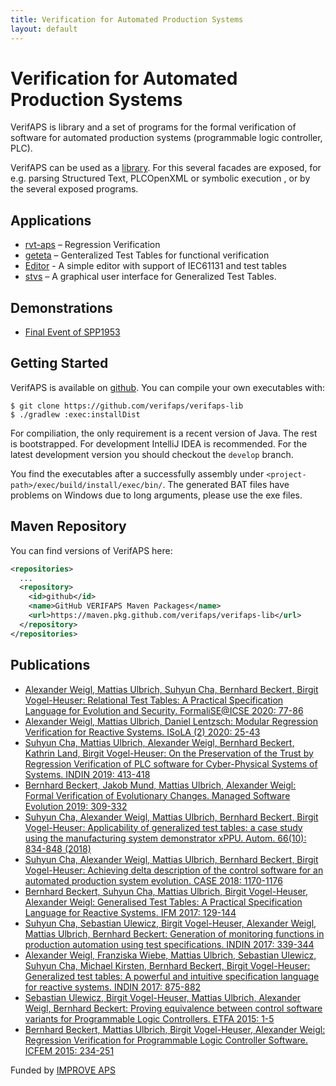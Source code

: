 ```yaml
---
title: Verification for Automated Production Systems
layout: default
---
```


# Verification for Automated Production Systems

VerifAPS is library and a set of programs for the formal verification of
software for automated production systems (programmable logic controller, PLC).

VerifAPS can be used as a [library](library/). For this several facades are
exposed, for e.g. parsing Structured Text, PLCOpenXML or symbolic execution , or
by the several exposed programs.


## Applications

- [rvt-aps](/rvt/) – Regression Verification
- [geteta](/geteta/) – Genteralized Test Tables for functional verification
- [Editor](/ide/) - A simple editor with support of IEC61131 and test tables
- [stvs](/stvs/) – A graphical user interface for Generalized Test Tables.

## Demonstrations

- [Final Event of SPP1953](demofinal/)


## Getting Started

VerifAPS is available on [github](https://github.com/verifaps/verifaps-lib). You
can compile your own executables with:

```
$ git clone https://github.com/verifaps/verifaps-lib
$ ./gradlew :exec:installDist
```

For compiliation, the only requirement is a recent version of Java. The rest is
bootstrapped. For development IntelliJ IDEA is recommended. For the latest
development version you should checkout the `develop` branch.

You find the executables after a successfully assembly under
`<project-path>/exec/build/install/exec/bin/`. The generated BAT files have
problems on Windows due to long arguments, please use the exe files.


## Maven Repository

You can find versions of VerifAPS here:

```xml
<repositories>
  ...
  <repository>
    <id>github</id>
    <name>GitHub VERIFAPS Maven Packages</name>
    <url>https://maven.pkg.github.com/verifaps/verifaps-lib</url>
  </repository>
</repositories>
```


## Publications

- [Alexander Weigl, Mattias Ulbrich, Suhyun Cha, Bernhard Beckert, Birgit
  Vogel-Heuser: Relational Test Tables: A Practical Specification Language for
  Evolution and Security. FormaliSE@ICSE 2020: 77-86](https://doi.org/10.1145/3372020.3391566)
- [Alexander Weigl, Mattias Ulbrich, Daniel Lentzsch: Modular Regression
  Verification for Reactive Systems. ISoLA (2) 2020: 25-43](https://doi.org/10.1007/978-3-030-61470-6_3)
- [Suhyun Cha, Mattias Ulbrich, Alexander Weigl, Bernhard Beckert, Kathrin Land,
Birgit Vogel-Heuser: On the Preservation of the Trust by Regression Verification
of PLC software for Cyber-Physical Systems of Systems. INDIN 2019: 413-418](https://doi.org/10.1109/INDIN41052.2019.8972210)
- [Bernhard Beckert, Jakob Mund, Mattias Ulbrich, Alexander Weigl: Formal
  Verification of Evolutionary Changes. Managed Software Evolution 2019: 309-332](https://doi.org/10.1007/978-3-030-13499-0_11)
- [Suhyun Cha, Alexander Weigl, Mattias Ulbrich, Bernhard Beckert, Birgit
  Vogel-Heuser: Applicability of generalized test tables: a case study using the
  manufacturing system demonstrator xPPU. Autom. 66(10): 834-848 (2018)](https://doi.org/10.1515/auto-2018-0028)
- [Suhyun Cha, Alexander Weigl, Mattias Ulbrich, Bernhard Beckert, Birgit
Vogel-Heuser: Achieving delta description of the control software for an
automated production system evolution. CASE 2018: 1170-1176](https://doi.org/10.1109/COASE.2018.8560588)
- [Bernhard Beckert, Suhyun Cha, Mattias Ulbrich, Birgit Vogel-Heuser, Alexander
Weigl: Generalised Test Tables: A Practical Specification Language for Reactive
Systems. IFM 2017: 129-144](https://doi.org/10.1007/978-3-319-66845-1_9)
- [Suhyun Cha, Sebastian Ulewicz, Birgit Vogel-Heuser, Alexander Weigl, Mattias
Ulbrich, Bernhard Beckert: Generation of monitoring functions in production
automation using test specifications. INDIN 2017: 339-344](https://doi.org/10.1109/INDIN.2017.8104795)
- [Alexander Weigl, Franziska Wiebe, Mattias Ulbrich, Sebastian Ulewicz, Suhyun
Cha, Michael Kirsten, Bernhard Beckert, Birgit Vogel-Heuser: Generalized test
tables: A powerful and intuitive specification language for reactive systems.
INDIN 2017: 875-882](https://doi.org/10.1109/INDIN.2017.8104887)
- [Sebastian Ulewicz, Birgit Vogel-Heuser, Mattias Ulbrich, Alexander Weigl,
Bernhard Beckert: Proving equivalence between control software variants for
Programmable Logic Controllers. ETFA 2015: 1-5](https://doi.org/10.1109/ETFA.2015.7301603)
- [Bernhard Beckert, Mattias Ulbrich, Birgit Vogel-Heuser, Alexander Weigl:
Regression Verification for Programmable Logic Controller Software. ICFEM 2015:
234-251](https://doi.org/10.1007/978-3-319-25423-4_15)


Funded by [IMPROVE APS](https://formal.iti.kit.edu/improve-aps/)
